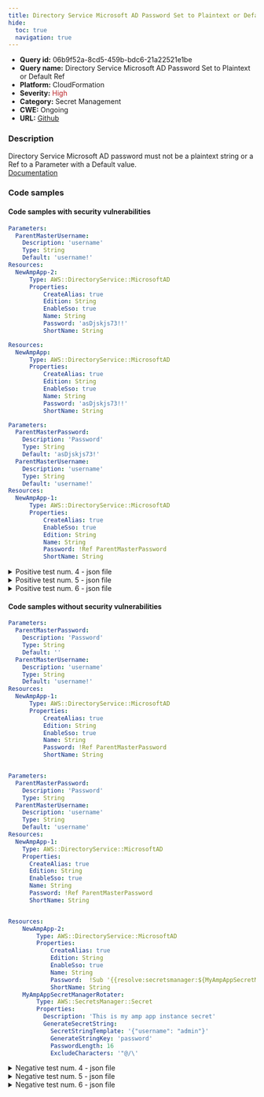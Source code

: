 ```yaml
---
title: Directory Service Microsoft AD Password Set to Plaintext or Default Ref
hide:
  toc: true
  navigation: true
---
```


<style>
  .highlight .hll {
    background-color: #ff171742;
  }
  .md-content {
    max-width: 1100px;
    margin: 0 auto;
  }
</style>

-   **Query id:** 06b9f52a-8cd5-459b-bdc6-21a22521e1be
-   **Query name:** Directory Service Microsoft AD Password Set to Plaintext or Default Ref
-   **Platform:** CloudFormation
-   **Severity:** <span style="color:#bb2124">High</span>
-   **Category:** Secret Management
-   **CWE:** Ongoing
-   **URL:** [Github](https://github.com/Checkmarx/kics/tree/master/assets/queries/cloudFormation/aws/directory_service_microsoft_ad_password_set_to_plaintext_or_default_ref)

### Description
Directory Service Microsoft AD password must not be a plaintext string or a Ref to a Parameter with a Default value.<br>
[Documentation](https://docs.aws.amazon.com/AWSCloudFormation/latest/UserGuide/aws-resource-directoryservice-microsoftad.html)

### Code samples
#### Code samples with security vulnerabilities
```yaml title="Positive test num. 1 - yaml file" hl_lines="14"
Parameters:
  ParentMasterUsername:
    Description: 'username'
    Type: String
    Default: 'username!'
Resources:
  NewAmpApp-2:
      Type: AWS::DirectoryService::MicrosoftAD
      Properties:
          CreateAlias: true
          Edition: String
          EnableSso: true
          Name: String
          Password: 'asDjskjs73!!'
          ShortName: String

```
```yaml title="Positive test num. 2 - yaml file" hl_lines="9"
Resources:
  NewAmpApp:
      Type: AWS::DirectoryService::MicrosoftAD
      Properties:
          CreateAlias: true
          Edition: String
          EnableSso: true
          Name: String
          Password: 'asDjskjs73!!'
          ShortName: String

```
```yaml title="Positive test num. 3 - yaml file" hl_lines="5"
Parameters:
  ParentMasterPassword:
    Description: 'Password'
    Type: String
    Default: 'asDjskjs73!'
  ParentMasterUsername:
    Description: 'username'
    Type: String
    Default: 'username!'
Resources:
  NewAmpApp-1:
      Type: AWS::DirectoryService::MicrosoftAD
      Properties:
          CreateAlias: true
          EnableSso: true
          Edition: String
          Name: String
          Password: !Ref ParentMasterPassword
          ShortName: String


```
<details><summary>Positive test num. 4 - json file</summary>

```json hl_lines="17"
{
  "Parameters": {
    "ParentMasterUsername": {
      "Description": "username",
      "Type": "String",
      "Default": "username!"
    }
  },
  "Resources": {
    "NewAmpApp-2": {
      "Type": "AWS::DirectoryService::MicrosoftAD",
      "Properties": {
        "CreateAlias": true,
        "Edition": "String",
        "EnableSso": true,
        "Name": "String",
        "Password": "asDjskjs73!!",
        "ShortName": "String"
      }
    }
  }
}

```
</details>
<details><summary>Positive test num. 5 - json file</summary>

```json hl_lines="11"
{
  "Resources": {
    "NewAmpApp": {
      "Type": "AWS::DirectoryService::MicrosoftAD",
      "Properties": {
        "ShortName": "String",
        "CreateAlias": true,
        "Edition": "String",
        "EnableSso": true,
        "Name": "String",
        "Password": "asDjskjs73!!"
      }
    }
  }
}

```
</details>
<details><summary>Positive test num. 6 - json file</summary>

```json hl_lines="5"
{
  "Parameters": {
    "ParentMasterPassword": {
      "Type": "String",
      "Default": "asDjskjs73!",
      "Description": "Password"
    },
    "ParentMasterUsername": {
      "Description": "username",
      "Type": "String",
      "Default": "username!"
    }
  },
  "Resources": {
    "NewAmpApp-1": {
      "Type": "AWS::DirectoryService::MicrosoftAD",
      "Properties": {
        "Edition": "String",
        "Name": "String",
        "Password": "ParentMasterPassword",
        "ShortName": "String",
        "CreateAlias": true,
        "EnableSso": true
      }
    }
  }
}

```
</details>


#### Code samples without security vulnerabilities
```yaml title="Negative test num. 1 - yaml file"
Parameters:
  ParentMasterPassword:
    Description: 'Password'
    Type: String
    Default: ''
  ParentMasterUsername:
    Description: 'username'
    Type: String
    Default: 'username!'
Resources:
  NewAmpApp-1:
      Type: AWS::DirectoryService::MicrosoftAD
      Properties:
          CreateAlias: true
          Edition: String
          EnableSso: true
          Name: String
          Password: !Ref ParentMasterPassword
          ShortName: String

```
```yaml title="Negative test num. 2 - yaml file"

Parameters:
  ParentMasterPassword:
    Description: 'Password'
    Type: String
  ParentMasterUsername:
    Description: 'username'
    Type: String
    Default: 'username'
Resources:
  NewAmpApp-1:
    Type: AWS::DirectoryService::MicrosoftAD
    Properties:
      CreateAlias: true
      Edition: String
      EnableSso: true
      Name: String
      Password: !Ref ParentMasterPassword
      ShortName: String

```
```yaml title="Negative test num. 3 - yaml file"

Resources:
    NewAmpApp-2:
        Type: AWS::DirectoryService::MicrosoftAD
        Properties:
            CreateAlias: true
            Edition: String
            EnableSso: true
            Name: String
            Password:  !Sub '{{resolve:secretsmanager:${MyAmpAppSecretManagerRotater}::password}}'
            ShortName: String
    MyAmpAppSecretManagerRotater:
        Type: AWS::SecretsManager::Secret
        Properties:
          Description: 'This is my amp app instance secret'
          GenerateSecretString:
            SecretStringTemplate: '{"username": "admin"}'
            GenerateStringKey: 'password'
            PasswordLength: 16
            ExcludeCharacters: '"@/\'

```
<details><summary>Negative test num. 4 - json file</summary>

```json
{
  "Parameters": {
    "ParentMasterPassword": {
      "Description": "Password",
      "Type": "String",
      "Default": ""
    },
    "ParentMasterUsername": {
      "Description": "username",
      "Type": "String",
      "Default": "username!"
    }
  },
  "Resources": {
    "NewAmpApp-1": {
      "Type": "AWS::DirectoryService::MicrosoftAD",
      "Properties": {
        "ShortName": "String",
        "CreateAlias": true,
        "Edition": "String",
        "EnableSso": true,
        "Name": "String",
        "Password": "ParentMasterPassword"
      }
    }
  }
}

```
</details>
<details><summary>Negative test num. 5 - json file</summary>

```json
{
  "Parameters": {
    "ParentMasterPassword": {
      "Description": "Password",
      "Type": "String"
    },
    "ParentMasterUsername": {
      "Type": "String",
      "Default": "username",
      "Description": "username"
    }
  },
  "Resources": {
    "NewAmpApp-1": {
      "Type": "AWS::DirectoryService::MicrosoftAD",
      "Properties": {
        "CreateAlias": true,
        "Edition": "String",
        "EnableSso": true,
        "Name": "String",
        "Password": "ParentMasterPassword",
        "ShortName": "String"
      }
    }
  }
}

```
</details>
<details><summary>Negative test num. 6 - json file</summary>

```json
{
  "Resources": {
    "NewAmpApp-2": {
      "Properties": {
        "CreateAlias": true,
        "Edition": "String",
        "EnableSso": true,
        "Name": "String",
        "Password": "{{resolve:secretsmanager:${MyAmpAppSecretManagerRotater}::password}}",
        "ShortName": "String"
      },
      "Type": "AWS::DirectoryService::MicrosoftAD"
    },
    "MyAmpAppSecretManagerRotater": {
      "Properties": {
        "Description": "This is my amp app instance secret",
        "GenerateSecretString": {
          "SecretStringTemplate": "{\"username\": \"admin\"}",
          "GenerateStringKey": "password",
          "PasswordLength": 16,
          "ExcludeCharacters": "\"@/\\"
        }
      },
      "Type": "AWS::SecretsManager::Secret"
    }
  }
}

```
</details>
